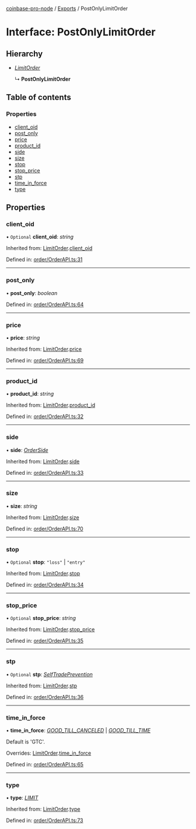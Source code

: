 [coinbase-pro-node](../README.md) / [Exports](../modules.md) / PostOnlyLimitOrder

# Interface: PostOnlyLimitOrder

## Hierarchy

- [_LimitOrder_](limitorder.md)

  ↳ **PostOnlyLimitOrder**

## Table of contents

### Properties

- [client_oid](postonlylimitorder.md#client_oid)
- [post_only](postonlylimitorder.md#post_only)
- [price](postonlylimitorder.md#price)
- [product_id](postonlylimitorder.md#product_id)
- [side](postonlylimitorder.md#side)
- [size](postonlylimitorder.md#size)
- [stop](postonlylimitorder.md#stop)
- [stop_price](postonlylimitorder.md#stop_price)
- [stp](postonlylimitorder.md#stp)
- [time_in_force](postonlylimitorder.md#time_in_force)
- [type](postonlylimitorder.md#type)

## Properties

### client_oid

• `Optional` **client_oid**: _string_

Inherited from: [LimitOrder](limitorder.md).[client_oid](limitorder.md#client_oid)

Defined in: [order/OrderAPI.ts:31](https://github.com/bennycode/coinbase-pro-node/blob/baa73d4/src/order/OrderAPI.ts#L31)

---

### post_only

• **post_only**: _boolean_

Defined in: [order/OrderAPI.ts:64](https://github.com/bennycode/coinbase-pro-node/blob/baa73d4/src/order/OrderAPI.ts#L64)

---

### price

• **price**: _string_

Inherited from: [LimitOrder](limitorder.md).[price](limitorder.md#price)

Defined in: [order/OrderAPI.ts:69](https://github.com/bennycode/coinbase-pro-node/blob/baa73d4/src/order/OrderAPI.ts#L69)

---

### product_id

• **product_id**: _string_

Inherited from: [LimitOrder](limitorder.md).[product_id](limitorder.md#product_id)

Defined in: [order/OrderAPI.ts:32](https://github.com/bennycode/coinbase-pro-node/blob/baa73d4/src/order/OrderAPI.ts#L32)

---

### side

• **side**: [_OrderSide_](../enums/orderside.md)

Inherited from: [LimitOrder](limitorder.md).[side](limitorder.md#side)

Defined in: [order/OrderAPI.ts:33](https://github.com/bennycode/coinbase-pro-node/blob/baa73d4/src/order/OrderAPI.ts#L33)

---

### size

• **size**: _string_

Inherited from: [LimitOrder](limitorder.md).[size](limitorder.md#size)

Defined in: [order/OrderAPI.ts:70](https://github.com/bennycode/coinbase-pro-node/blob/baa73d4/src/order/OrderAPI.ts#L70)

---

### stop

• `Optional` **stop**: `"loss"` \| `"entry"`

Inherited from: [LimitOrder](limitorder.md).[stop](limitorder.md#stop)

Defined in: [order/OrderAPI.ts:34](https://github.com/bennycode/coinbase-pro-node/blob/baa73d4/src/order/OrderAPI.ts#L34)

---

### stop_price

• `Optional` **stop_price**: _string_

Inherited from: [LimitOrder](limitorder.md).[stop_price](limitorder.md#stop_price)

Defined in: [order/OrderAPI.ts:35](https://github.com/bennycode/coinbase-pro-node/blob/baa73d4/src/order/OrderAPI.ts#L35)

---

### stp

• `Optional` **stp**: [_SelfTradePrevention_](../enums/selftradeprevention.md)

Inherited from: [LimitOrder](limitorder.md).[stp](limitorder.md#stp)

Defined in: [order/OrderAPI.ts:36](https://github.com/bennycode/coinbase-pro-node/blob/baa73d4/src/order/OrderAPI.ts#L36)

---

### time_in_force

• **time_in_force**: [_GOOD_TILL_CANCELED_](../enums/timeinforce.md#good_till_canceled) \| [_GOOD_TILL_TIME_](../enums/timeinforce.md#good_till_time)

Default is 'GTC'.

Overrides: [LimitOrder](limitorder.md).[time_in_force](limitorder.md#time_in_force)

Defined in: [order/OrderAPI.ts:65](https://github.com/bennycode/coinbase-pro-node/blob/baa73d4/src/order/OrderAPI.ts#L65)

---

### type

• **type**: [_LIMIT_](../enums/ordertype.md#limit)

Inherited from: [LimitOrder](limitorder.md).[type](limitorder.md#type)

Defined in: [order/OrderAPI.ts:73](https://github.com/bennycode/coinbase-pro-node/blob/baa73d4/src/order/OrderAPI.ts#L73)
